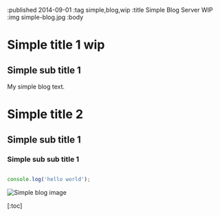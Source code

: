 :published 2014-09-01
:tag simple,blog,wip
:title Simple Blog Server WIP
:img simple-blog.jpg
:body
# Simple title 1 wip

## Simple sub title 1

My simple blog text.

# Simple title 2

## Simple sub title 1

### Simple sub sub title 1

```javascript 

console.log('hello world');

```

![Simple blog image](simple-blog.jpg?w=600 "My image text")


[:toc]